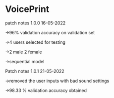 # VoicePrint

patch notes 1.0.0 16-05-2022

->96% validation accuracy on validation set

->4 users selected for testing

->2 male 2 female

->sequential model 

Patch notes 1.0.1 21-05-2022

->removed the user inputs with bad sound settings

->98.33 % validation accuracy obtained


